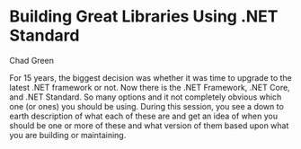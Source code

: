 # Building Great Libraries Using .NET Standard
Chad Green

For 15 years, the biggest decision was whether it was time to upgrade to the latest .NET framework or not.  Now there is the .NET Framework, .NET Core, and .NET Standard.  So many options and it not completely obvious which one (or ones) you should be using.  During this session, you see a down to earth description of what each of these are and get an idea of when you should be one or more of these and what version of them based upon what you are building or maintaining.
